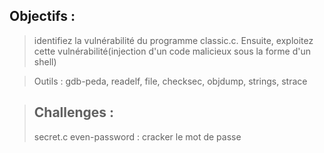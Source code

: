 ## Objectifs : 
> identifiez la vulnérabilité du programme classic.c. Ensuite, exploitez cette vulnérabilité(injection d'un code malicieux sous la forme d'un shell)

> Outils : gdb-peda, readelf, file, checksec, objdump, strings, strace

> ## Challenges :
> secret.c
> even-password : cracker le mot de passe
